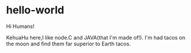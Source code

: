 # hello-world

Hi Humans!

KehuaHu here,I like node.C and JAVA(that I'm made of!).
I'm had tacos on the moon and find them far superior to Earth tacos.
